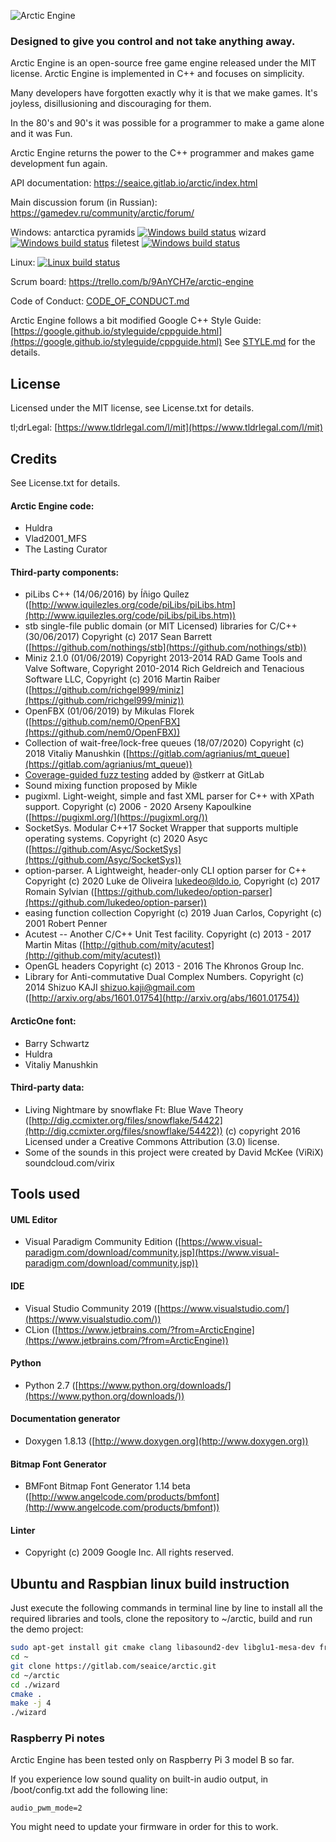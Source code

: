 ![Arctic Engine](doc/logo_black_on_transparent.png)
### Designed to give you control and not take anything away.

Arctic Engine is an open-source free game engine released under the MIT license. Arctic Engine is implemented in C++ and focuses on simplicity.

Many developers have forgotten exactly why it is that we make games. It's joyless, disillusioning and discouraging for them.

In the 80's and 90's it was possible for a programmer to make a game alone and it was Fun.

Arctic Engine returns the power to the C++ programmer and makes game development fun again.

API documentation: https://seaice.gitlab.io/arctic/index.html

Main discussion forum (in Russian): https://gamedev.ru/community/arctic/forum/

Windows:
antarctica pyramids [![Windows build status](https://ci.appveyor.com/api/projects/status/69n7xslx9f3tcoy3?svg=true)](https://ci.appveyor.com/project/FrostyMorning/arctic)
wizard [![Windows build status](https://ci.appveyor.com/api/projects/status/sa5a1rng94yb4w4o?svg=true)](https://ci.appveyor.com/project/FrostyMorning/arctic)
filetest [![Windows build status](https://ci.appveyor.com/api/projects/status/7tb6wk4xdwhp4dlq?svg=true)](https://ci.appveyor.com/project/FrostyMorning/arctic)

Linux: [![Linux build status](https://gitlab.com/seaice/arctic/badges/master/pipeline.svg)](https://gitlab.com/seaice/arctic/pipelines)


Scrum board: https://trello.com/b/9AnYCH7e/arctic-engine

Code of Conduct: [CODE_OF_CONDUCT.md](CODE_OF_CONDUCT.md)

Arctic Engine follows a bit modified Google C++ Style Guide: [https://google.github.io/styleguide/cppguide.html](https://google.github.io/styleguide/cppguide.html)
See [STYLE.md](STYLE.md) for the details.

## License
Licensed under the MIT license, see License.txt for details.

tl;drLegal: [https://www.tldrlegal.com/l/mit](https://www.tldrlegal.com/l/mit)

## Credits
See License.txt for details.

#### Arctic Engine code:

* Huldra
* Vlad2001_MFS
* The Lasting Curator

#### Third-party components:

* piLibs C++ (14/06/2016) by Íñigo Quílez ([http://www.iquilezles.org/code/piLibs/piLibs.htm](http://www.iquilezles.org/code/piLibs/piLibs.htm))
* stb single-file public domain (or MIT Licensed) libraries for C/C++ (30/06/2017) Copyright (c) 2017 Sean Barrett ([https://github.com/nothings/stb](https://github.com/nothings/stb))
* Miniz 2.1.0 (01/06/2019) Copyright 2013-2014 RAD Game Tools and Valve Software, Copyright 2010-2014 Rich Geldreich and Tenacious Software LLC, Copyright (c) 2016 Martin Raiber ([https://github.com/richgel999/miniz](https://github.com/richgel999/miniz))
* OpenFBX (01/06/2019) by Mikulas Florek ([https://github.com/nem0/OpenFBX](https://github.com/nem0/OpenFBX))
* Collection of wait-free/lock-free queues (18/07/2020) Copyright (c) 2018 Vitaliy Manushkin ([https://gitlab.com/agrianius/mt_queue](https://gitlab.com/agrianius/mt_queue))
* [Coverage-guided fuzz testing](https://docs.gitlab.com/ee/user/application_security/coverage_fuzzing/#coverage-guided-fuzz-testing-ultimate) added by @stkerr at GitLab
* Sound mixing function proposed by Mikle
* pugixml. Light-weight, simple and fast XML parser for C++ with XPath support. Copyright (c) 2006 - 2020 Arseny Kapoulkine ([https://pugixml.org/](https://pugixml.org/))
* SocketSys. Modular C++17 Socket Wrapper that supports multiple operating systems. Copyright (c) 2020 Asyc ([https://github.com/Asyc/SocketSys](https://github.com/Asyc/SocketSys))
* option-parser. A Lightweight, header-only CLI option parser for C++ Copyright (c) 2020 Luke de Oliveira <lukedeo@ldo.io>, Copyright (c) 2017 Romain Sylvian ([https://github.com/lukedeo/option-parser](https://github.com/lukedeo/option-parser))
* easing function collection Copyright (c) 2019 Juan Carlos, Copyright (c) 2001 Robert Penner
* Acutest -- Another C/C++ Unit Test facility. Copyright (c) 2013 - 2017 Martin Mitas ([http://github.com/mity/acutest](http://github.com/mity/acutest))
* OpenGL headers Copyright (c) 2013 - 2016 The Khronos Group Inc.
* Library for Anti-commutative Dual Complex Numbers. Copyright (c) 2014 Shizuo KAJI <shizuo.kaji@gmail.com> ([http://arxiv.org/abs/1601.01754](http://arxiv.org/abs/1601.01754))

#### ArcticOne font:

* Barry Schwartz
* Huldra
* Vitaliy Manushkin

#### Third-party data:

* Living Nightmare by snowflake Ft: Blue Wave Theory ([http://dig.ccmixter.org/files/snowflake/54422](http://dig.ccmixter.org/files/snowflake/54422)) (c) copyright 2016 Licensed under a Creative Commons Attribution (3.0) license.
* Some of the sounds in this project were created by David McKee (ViRiX) soundcloud.com/virix

## Tools used

#### UML Editor

* Visual Paradigm Community Edition ([https://www.visual-paradigm.com/download/community.jsp](https://www.visual-paradigm.com/download/community.jsp))

#### IDE

* Visual Studio Community 2019
([https://www.visualstudio.com/](https://www.visualstudio.com/))
* CLion ([https://www.jetbrains.com/?from=ArcticEngine](https://www.jetbrains.com/?from=ArcticEngine))

#### Python

* Python 2.7 ([https://www.python.org/downloads/](https://www.python.org/downloads/))

#### Documentation generator

* Doxygen 1.8.13 ([http://www.doxygen.org](http://www.doxygen.org))

#### Bitmap Font Generator

* BMFont Bitmap Font Generator 1.14 beta ([http://www.angelcode.com/products/bmfont](http://www.angelcode.com/products/bmfont))

#### Linter

* Copyright (c) 2009 Google Inc. All rights reserved.

## Ubuntu and Raspbian linux build instruction

Just execute the following commands in terminal line by line to install all the required libraries and tools, clone the repository to ~/arctic, build and run the demo project: 

```bash
sudo apt-get install git cmake clang libasound2-dev libglu1-mesa-dev freeglut3-dev libgles2-mesa-dev
cd ~
git clone https://gitlab.com/seaice/arctic.git
cd ~/arctic
cd ./wizard
cmake .
make -j 4
./wizard
```

### Raspberry Pi notes

Arctic Engine has been tested only on Raspberry Pi 3 model B so far.

If you experience low sound quality on built-in audio output, in /boot/config.txt add the following line:
```
audio_pwm_mode=2
```
You might need to update your firmware in order for this to work.
